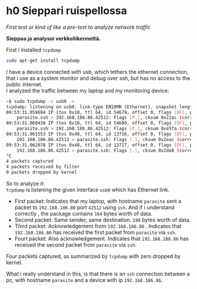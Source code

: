 # h0 Sieppari ruispellossa
*First test or kind of like a pre-test to analyze network traffic*

**Sieppaa ja analysoi verkkoliikennettä.**

First i installed `tcpdump`

```bash
sudo apt-get install tcpdump
```

I have a device connected with usb, which tethers the ethernet connection, that i use as a system monitor and debug over ssh, but has no access to the public internet.   
I analyzed the traffic between my laptop and my monitoring device:   
```bash
~$ sudo tcpdump -i usb0 -v
tcpdump: listening on usb0, link-type EN10MB (Ethernet), snapshot length 262144 bytes
09:53:31.059694 IP (tos 0x10, ttl 64, id 54679, offset 0, flags [DF], proto TCP (6), length 216)
    parasite.ssh > 192.168.186.86.42512: Flags [P.], cksum 0x22ac (correct), seq 793131884:793132048, ack 999448198, win 501, options [nop,nop,TS val 3409085973 ecr 1150749954], length 164
09:53:31.060438 IP (tos 0x10, ttl 64, id 54680, offset 0, flags [DF], proto TCP (6), length 248)
    parasite.ssh > 192.168.186.86.42512: Flags [P.], cksum 0xe5fa (correct), seq 164:360, ack 1, win 501, options [nop,nop,TS val 3409085973 ecr 1150749954], length 196
09:53:31.061553 IP (tos 0x48, ttl 64, id 13716, offset 0, flags [DF], proto TCP (6), length 52)
    192.168.186.86.42512 > parasite.ssh: Flags [.], cksum 0x2eac (correct), ack 164, win 411, options [nop,nop,TS val 1150750453 ecr 3409085973], length 0
09:53:31.062078 IP (tos 0x48, ttl 64, id 13717, offset 0, flags [DF], proto TCP (6), length 52)
    192.168.186.86.42512 > parasite.ssh: Flags [.], cksum 0x2de8 (correct), ack 360, win 411, options [nop,nop,TS val 1150750453 ecr 3409085973], length 0
^C
4 packets captured
4 packets received by filter
0 packets dropped by kernel
``` 

So to analyze it:  
`tcpdump` is listening the given interface `usb0` which has Ethernet link.   
- First packet: Indicates that my laptop, with hostname `parasite` sent a packet to `192.168.186.86` port `42512` using `ssh`.  And if i understand correctly , the package contains `164` bytes worth of data.   
- Second packet: Same sender, same destination. `196` bytes worth of data.   
- Third packet: Acknowledgement from `192.168.186.86` . Indicates that `192.168.186.86`  has received the first packet from `parasite` via `ssh`.   
- Fourt packet: Also acknowledgement. Indicates that `192.168.186.86`  has received the second packet from `parasite` via `ssh`.   

Four packets captured, as summarized by `tcpdump` with zero dropped by kernel.

What i really understand in this, is that there is an `ssh` connection between a pc, with hostname `parasite` and a device with ip `192.168.186.86`.

